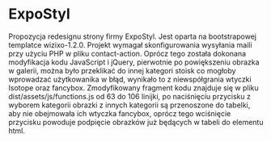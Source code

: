 # ExpoStyl
Propozycja redesignu strony firmy ExpoStyl. Jest oparta na bootstrapowej templatce wizixo-1.2.0. Projekt wymagał skonfigurowania wysyłania maili przy użyciu PHP w pliku contact-action.
Oprócz tego została dokonana modyfikacja kodu JavaScript i jQuery, pierwotnie po powiększeniu obrazka w galerii, można było przeklikać do innej kategori stoisk co mogłoby wprowadzać użytkowanika w błąd, wynikało to z niewspółgrania wtyczki Isotope oraz fancybox.
Zmodyfikowany fragment kodu znajduje się w pliku dist/assets/js/functions.js od 63 do 106 linijki, po naciśnięciu przycisku z wyborem kategorii obrazki z innych kategorii są przenoszone do tabelki, aby nie obejmowała ich wtyczka fancybox, oprócz tego wciśnięcie przycisku powoduje podpięcie obrazków już będących w tabeli do elementu html.
